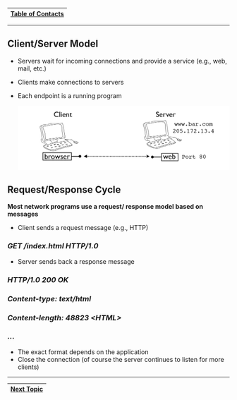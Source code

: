 |[Table of Contacts](/00-Table-of-Contents.md)|
|---|

---

## Client/Server Model

* Servers wait for incoming connections and provide a service \(e.g., web, mail, etc.\) 
* Clients make connections to servers
* Each endpoint is a running program

  ![](../../.gitbook/assets/client_server.PNG)

## Request/Response Cycle

**Most network programs use a request/ response model based on messages** 

* Client sends a request message \(e.g., HTTP\)

### _GET /index.html HTTP/1.0_ 

* Server sends back a response message

### _HTTP/1.0 200 OK_ 

### _Content-type: text/html_ 

### _Content-length: 48823 &lt;HTML&gt;_

### _..._ 

* The exact format depends on the application
* Close the connection \(of course the server continues to listen for more clients\)

---

|[Next Topic](/03-intro-to-sockets/bsd-socket-api/major-system-calls.md)|
|---|
